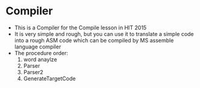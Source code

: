 # Compiler
* This is a Compiler for the Compile lesson in HIT 2015
* It is very simple and rough, but you can use it to translate a simple code into a rough ASM code which can be compiled by MS assemble language compiler
* The procedure order:
	1. word anaylze
	2. Parser
	3. Parser2
	4. GenerateTargetCode

